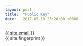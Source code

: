 ```yaml
---
layout: post
title:  "Public Key"
date:   2017-05-10 23:20:00 +0000
---
```


<a href="mailto:{{ site.email }}"> {{ site.email }}</a>
<br>{{ site.fingerprint }}


<object data="/img/publickey.txt" width="100%" height="1400px"> </object>
